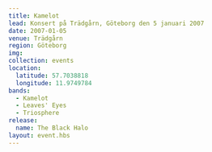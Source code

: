 ```yaml
---
title: Kamelot
lead: Konsert på Trädgårn, Göteborg den 5 januari 2007
date: 2007-01-05
venue: Trädgårn
region: Göteborg
img:
collection: events
location:
  latitude: 57.7038818
  longitude: 11.9749784
bands:
  - Kamelot
  - Leaves' Eyes
  - Triosphere
release:
  name: The Black Halo
layout: event.hbs
---
```

